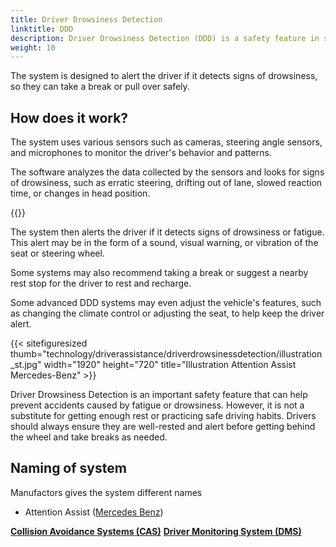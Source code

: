 ```yaml
---
title: Driver Drowsiness Detection
linktitle: DDD
description: Driver Drowsiness Detection (DDD) is a safety feature in some modern vehicles that uses various sensors and algorithms to monitor the driver's level of alertness and detect signs of drowsiness or fatigue. 
weight: 10
---
```

<!-- markdownlint-disable MD033 -->

The system is designed to alert the driver if it detects signs of drowsiness, so they can take a break or pull over safely.

## How does it work?

The system uses various sensors such as cameras, steering angle sensors, and microphones to monitor the driver's behavior and patterns.

The software analyzes the data collected by the sensors and looks for signs of drowsiness, such as erratic steering, drifting out of lane, slowed reaction time, or changes in head position.

{{<evkxdisplayaddarticle />}}

The system then alerts the driver if it detects signs of drowsiness or fatigue. This alert may be in the form of a sound, visual warning, or vibration of the seat or steering wheel.

Some systems may also recommend taking a break or suggest a nearby rest stop for the driver to rest and recharge.

Some advanced DDD systems may even adjust the vehicle's features, such as changing the climate control or adjusting the seat, to help keep the driver alert.

{{< sitefiguresized thumb="technology/driverassistance/driverdrowsinessdetection/illustration_st.jpg" width="1920" height="720" title="Illustration Attention Assist Mercedes-Benz" >}}

Driver Drowsiness Detection is an important safety feature that can help prevent accidents caused by fatigue or drowsiness. However, it is not a substitute for getting enough rest or practicing safe driving habits. Drivers should always ensure they are well-rested and alert before getting behind the wheel and take breaks as needed.

## Naming of system

Manufactors gives the system different names

- Attention Assist ([Mercedes Benz](../../../models/mercedes/))

<div class="mt-3 mb-3">
    <a href="../collisionavoidancesystems/" class="text-decoration-none text-black"><strong><i class="bi-arrow-left"></i> Collision Avoidance Systems (CAS)</strong></a>
    <a href="../drivermonitoringsystem/" class="text-decoration-none text-black float-end"><strong>Driver Monitoring System (DMS) <i class="bi-arrow-right"></i></strong></a>
</div>

